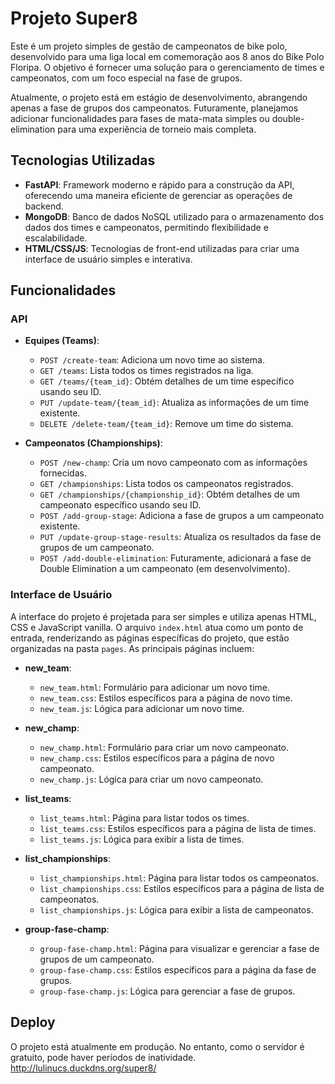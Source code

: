 # Projeto Super8

Este é um projeto simples de gestão de campeonatos de bike polo, desenvolvido para uma liga local em comemoração aos 8 anos do Bike Polo Floripa. O objetivo é fornecer uma solução para o gerenciamento de times e campeonatos, com um foco especial na fase de grupos.

Atualmente, o projeto está em estágio de desenvolvimento, abrangendo apenas a fase de grupos dos campeonatos. Futuramente, planejamos adicionar funcionalidades para fases de mata-mata simples ou double-elimination para uma experiência de torneio mais completa.

## Tecnologias Utilizadas

- **FastAPI**: Framework moderno e rápido para a construção da API, oferecendo uma maneira eficiente de gerenciar as operações de backend.
- **MongoDB**: Banco de dados NoSQL utilizado para o armazenamento dos dados dos times e campeonatos, permitindo flexibilidade e escalabilidade.
- **HTML/CSS/JS**: Tecnologias de front-end utilizadas para criar uma interface de usuário simples e interativa.

## Funcionalidades

### API

- **Equipes (Teams)**:
  - `POST /create-team`: Adiciona um novo time ao sistema.
  - `GET /teams`: Lista todos os times registrados na liga.
  - `GET /teams/{team_id}`: Obtém detalhes de um time específico usando seu ID.
  - `PUT /update-team/{team_id}`: Atualiza as informações de um time existente.
  - `DELETE /delete-team/{team_id}`: Remove um time do sistema.

- **Campeonatos (Championships)**:
  - `POST /new-champ`: Cria um novo campeonato com as informações fornecidas.
  - `GET /championships`: Lista todos os campeonatos registrados.
  - `GET /championships/{championship_id}`: Obtém detalhes de um campeonato específico usando seu ID.
  - `POST /add-group-stage`: Adiciona a fase de grupos a um campeonato existente.
  - `PUT /update-group-stage-results`: Atualiza os resultados da fase de grupos de um campeonato.
  - `POST /add-double-elimination`: Futuramente, adicionará a fase de Double Elimination a um campeonato (em desenvolvimento).

### Interface de Usuário

A interface do projeto é projetada para ser simples e utiliza apenas HTML, CSS e JavaScript vanilla. O arquivo `index.html` atua como um ponto de entrada, renderizando as páginas específicas do projeto, que estão organizadas na pasta `pages`. As principais páginas incluem:

- **new_team**:
  - `new_team.html`: Formulário para adicionar um novo time.
  - `new_team.css`: Estilos específicos para a página de novo time.
  - `new_team.js`: Lógica para adicionar um novo time.

- **new_champ**:
  - `new_champ.html`: Formulário para criar um novo campeonato.
  - `new_champ.css`: Estilos específicos para a página de novo campeonato.
  - `new_champ.js`: Lógica para criar um novo campeonato.

- **list_teams**:
  - `list_teams.html`: Página para listar todos os times.
  - `list_teams.css`: Estilos específicos para a página de lista de times.
  - `list_teams.js`: Lógica para exibir a lista de times.

- **list_championships**:
  - `list_championships.html`: Página para listar todos os campeonatos.
  - `list_championships.css`: Estilos específicos para a página de lista de campeonatos.
  - `list_championships.js`: Lógica para exibir a lista de campeonatos.

- **group-fase-champ**:
  - `group-fase-champ.html`: Página para visualizar e gerenciar a fase de grupos de um campeonato.
  - `group-fase-champ.css`: Estilos específicos para a página da fase de grupos.
  - `group-fase-champ.js`: Lógica para gerenciar a fase de grupos.

## Deploy
O projeto está atualmente em produção. No entanto, como o servidor é gratuito, pode haver períodos de inatividade. http://lulinucs.duckdns.org/super8/
